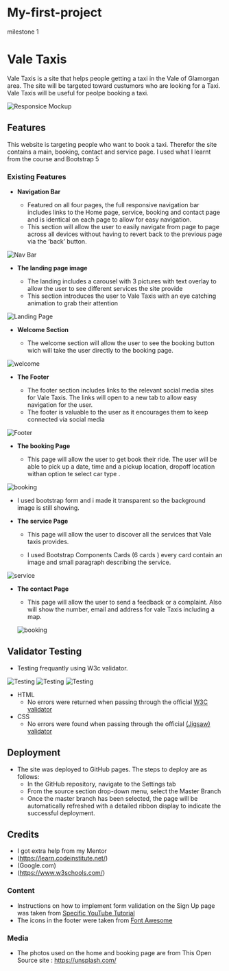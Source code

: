 # My-first-project
milestone 1
# Vale Taxis

Vale Taxis is a site that helps people getting a taxi in the Vale of Glamorgan area. The site will be targeted toward custumors who are looking for a Taxi. Vale Taxis will be useful for peolpe booking a taxi.

![Responsice Mockup](assets/images/valetaxis-main-page.jpg)

## Features 

This website is targeting people who want to book a taxi. Therefor the site contains a main, booking, contact and service page. I used what I learnt from the course and Bootstrap 5 

### Existing Features

- __Navigation Bar__

  - Featured on all four pages, the full responsive navigation bar includes links to the Home page, service, booking and contact page and is identical on each page to allow for easy navigation.
  - This section will allow the user to easily navigate from page to page across all devices without having to revert back to the previous page via the ‘back’ button. 

![Nav Bar](assets/images/valetaxis-navbar.jpg)

- __The landing page image__

  - The landing includes a carousel with 3 pictures with text overlay to allow the user to see different services the site provide 
  - This section introduces the user to Vale Taxis with an eye catching animation to grab their attention

![Landing Page](assets/images/carousel.jpg)

- __Welcome Section__

  - The welcome section will allow the user to see the booking button wich will take the user directly to the booking page. 
  

![welcome](assets/images/welcome.jpg)

- __The Footer__ 

  - The footer section includes links to the relevant social media sites for Vale Taxis. The links will open to a new tab to allow easy navigation for the user. 
  - The footer is valuable to the user as it encourages them to keep connected via social media

![Footer](assets/images/footer.jpg)

- __The booking Page__

  - This page will allow the user to get book their ride. The user will be able to pick up a date, time and a pickup location, dropoff location withan option te select car type . 

![booking](assets/images/booking.jpg)

  - I used bootstrap form and i made it transparent so the background image is still showing.

- __The service Page__

  - This page will allow the user to discover all the services that Vale taxis provides.

  - I used Bootstrap Components Cards (6 cards ) every card contain an image and small paragraph describing the service.

![service](assets/images/service.jpg)

- __The contact Page__

  - This page will allow the user to send a feedback or a complaint. Also will show the number, email and address for vale Taxis including a map.

  ![booking](assets/images/contact.jpg)


## Validator Testing 


- Testing frequantly using W3c validator.

![Testing](assets/images/html-Validation2023-05-22.png)
![Testing](assets/images/htmlvalidator.jpg)
![Testing](assets/images/cssvalidator.jpg)


- HTML
  - No errors were returned when passing through the official [W3C validator](https://validator.w3.org/nu/#textarea)
- CSS
  - No errors were found when passing through the official [(Jigsaw) validator](https://jigsaw.w3.org/css-validator/validator)


## Deployment


- The site was deployed to GitHub pages. The steps to deploy are as follows: 
  - In the GitHub repository, navigate to the Settings tab 
  - From the source section drop-down menu, select the Master Branch
  - Once the master branch has been selected, the page will be automatically refreshed with a detailed ribbon display to indicate the successful deployment. 



## Credits 

- I got extra help from my Mentor
- (https://learn.codeinstitute.net/)
- (Google.com)
- (https://www.w3schools.com/)

### Content 

- Instructions on how to implement form validation on the Sign Up page was taken from [Specific YouTube Tutorial](https://www.youtube.com/)
- The icons in the footer were taken from [Font Awesome](https://fontawesome.com/)


### Media

- The photos used on the home and booking page are from This Open Source site :
https://unsplash.com/


